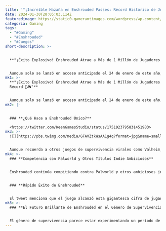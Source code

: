```yaml
---
title: '"¡Increíble Hazaña en Enshrouded Passes: Récord Histórico de Jugadores! 🚀🔥"'
date: 2024-01-30T20:05:03.114Z
featuredimage: https://static0.gamerantimages.com/wordpress/wp-content/uploads/2024/01/enshrouded-standing-and-looking-across-the-landscape.png?q=50&fit=contain&w=1140&h=&dpr=1.5
categoria: Gaming
tags:
  - "#Gaming"
  - "#Enshrouded"
  - "#Juegos"
short-description: >-
  

  **"¡Éxito Explosivo! Enshrouded Atrae a Más de 1 Millón de Jugadores en Tiempo Récord 🚀🎮"**


  Aunque solo se lanzó en acceso anticipado el 24 de enero de este año, el título de supervivencia independiente Enshrouded ya ha demostrado ser un éxito masivo, atrayend
mk1: >-
  **"¡Éxito Explosivo! Enshrouded Atrae a Más de 1 Millón de Jugadores en Tiempo
  Récord 🚀🎮"**


  Aunque solo se lanzó en acceso anticipado el 24 de enero de este año, el título de supervivencia independiente Enshrouded ya ha demostrado ser un éxito masivo, atrayendo a un gran número de jugadores en menos de una semana. El juego ha logrado establecerse como un popular juego de supervivencia incluso entre la feroz competencia como el exitoso Palworld, lo que hace su éxito aún más impresionante.
mk2: |-
  

  ### **¿Qué Hace a Enshrouded Único?**

  <https://twitter.com/KeenGamesStudio/status/1751923795831451983>
mk3: >-
  ![](https://pbs.twimg.com/media/GFAVZtkWsAA1g4q?format=jpg&name=small)


  Aunque recuerda a otros juegos de supervivencia virales como Valheim, Enshrouded se destaca como una experiencia única. Ambientado en el denso y misterioso reino de Embervale, el enfoque de Enshrouded en combate, jugabilidad momento a momento, exploración y elementos de RPG lo diferencia de otros juegos de su tipo, y parece que esto ha funcionado a su favor. A pesar de estar solo en acceso anticipado durante unos días, Enshrouded ya ha obtenido un significativo apoyo, alimentando una apasionada comunidad de fans.
mk4: >-
  ### **Competencia con Palworld y Otros Títulos Indie Ambiciosos**


  Enshrouded continúa compitiendo contra Palworld y otros ambiciosos juegos de supervivencia indie, y su creciente base de jugadores es evidencia de ello. Según un tweet del 29 de enero del desarrollador Keen Games, Enshrouded ha atraído a más de 1 millón de jugadores. El tweet expresa la gratitud del estudio por el apoyo de sus fans, y la sección de comentarios está llena de usuarios mostrando su aprecio por el juego y felicitando a Keen Games por su éxito.


  ### **Rápido Éxito de Enshrouded**


  El tweet menciona que el juego alcanzó esta gigantesca cifra de jugadores en solo cuatro días. Tal éxito en un período tan corto es asombroso, pero también puede hacer que los fans se pregunten cuánto seguirá creciendo el juego en las próximas semanas. Es probable que, a medida que Enshrouded continúe siendo mejorado y expandido, logre atraer aún más jugadores, acercándose quizás al éxito de Palworld y Valheim.
mk5: >-
  ### **El Futuro Brillante de Enshrouded en el Género de Supervivencia**


  El género de supervivencia parece estar experimentando un período de crecimiento sin precedentes, especialmente en el ámbito de los juegos indie. Juegos como Enshrouded podrían terminar desempeñando un papel significativo en la configuración del panorama de los juegos de supervivencia, ya que ya está desafiando algunos límites en términos de manipulación de terreno basada en voxels, sistemas de combate y construcción, y diseño del mundo. Estas mecánicas, junto con otras características centrales de Enshrouded, probablemente hayan desempeñado un papel en su rápido éxito. Cómo Keen Games perfecciona y amplía estos elementos determinará cómo será Enshrouded a lo largo de su ventana de acceso anticipado y en su versión final, pero el futuro del juego ciertamente parece brillante.
---
```

